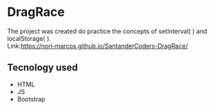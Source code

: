 # DragRace
The project was created do practice the concepts of setInterval( ) and localStorage( ).
<br>
Link:https://nori-marcos.github.io/SantanderCoders-DragRace/

## Tecnology used
- HTML
- JS
- Bootstrap
